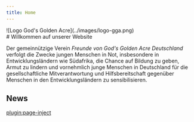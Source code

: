 ```yaml
---
title: Home
---
```

<div class="centeredImage" markdown="1" >
![Logo God's Golden Acre](../images/logo-gga.png)
</div>
# Willkommen auf unserer Website
  
Der gemeinnützige Verein *Freunde von God's Golden Acre Deutschland* verfolgt die Zwecke jungen Menschen in Not, insbesondere in Entwicklungsländern wie Südafrika, die Chance auf Bildung zu geben, Armut zu lindern und vornehmlich junge Menschen in Deutschland für die gesellschaftliche Mitverantwortung und Hilfsbereitschaft gegenüber Menschen in den Entwicklungsländern zu sensibilisieren.
## News
[plugin:page-inject](/news?template=partials/blog_item)